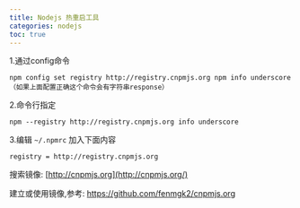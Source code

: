 ```yaml
---
title: Nodejs 热重启工具
categories: nodejs
toc: true
---
```


1.通过config命令

```
npm config set registry http://registry.cnpmjs.org npm info underscore （如果上面配置正确这个命令会有字符串response）
```

2.命令行指定

```
npm --registry http://registry.cnpmjs.org info underscore
```

3.编辑 `~/.npmrc` 加入下面内容

```
registry = http://registry.cnpmjs.org
```

搜索镜像: [http://cnpmjs.org](http://cnpmjs.org/)

建立或使用镜像,参考: https://github.com/fenmgk2/cnpmjs.org

